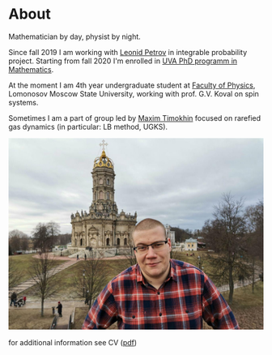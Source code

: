 # About 
Mathematician by day, physist by night. 

Since fall 2019 I am working with [Leonid Petrov](https://lpetrov.cc/) in integrable probability project. Starting from fall 2020 I'm enrolled in [UVA PhD programm in Mathematics](https://math.virginia.edu/graduate/). 

At the moment I am 4th year undergraduate student at [Faculty of Physics](https://phys.msu.ru), Lomonosov Moscow State University, working with prof. G.V. Koval on spin systems. 

Sometimes I am a part of group led by [Maxim Timokhin](https://www.linkedin.com/in/myutimokhin/) focused on rarefied gas dynamics (in particular: LB method, UGKS).

![](photo2020.jpg?raw=true)


for additional information see CV (<a href='tikhonov_cv.pdf'>pdf</a>)


